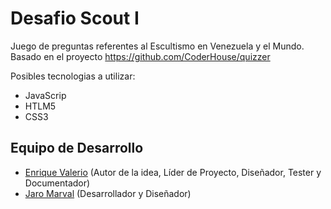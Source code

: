 Desafio Scout I
===

Juego de preguntas referentes al Escultismo en Venezuela y el Mundo.
Basado en el proyecto https://github.com/CoderHouse/quizzer

Posibles tecnologias a utilizar:
* JavaScrip
* HTLM5
* CSS3

## Equipo de Desarrollo
* [Enrique Valerio](comisionado.falcon@gmail.com) (Autor de la idea, Líder de Proyecto, Diseñador, Tester y Documentador)
* [Jaro Marval](jampgold@gmail.com) (Desarrollador y Diseñador)